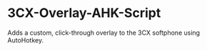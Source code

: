 # 3CX-Overlay-AHK-Script
Adds a custom, click-through overlay to the 3CX softphone using AutoHotkey.
